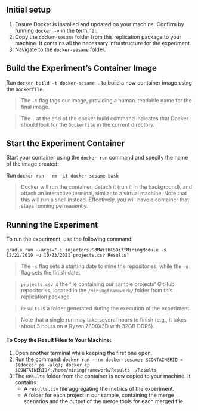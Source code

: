 ## Initial setup

1. Ensure Docker is installed and updated on your machine. Confirm by running `docker -v` in the terminal.
2. Copy the `docker-sesame` folder from this replication package to your machine. It contains all the necessary infrastructure for the experiment.
3. Navigate to the `docker-sesame` folder.

## Build the Experiment’s Container Image

Run `docker build -t docker-sesame .` to build a new container image using the `Dockerfile`.

> The `-t` flag tags our image, providing a human-readable name for the final image.

> The `.` at the end of the docker build command indicates that Docker should look for the `Dockerfile` in the current directory.

## Start the Experiment Container

Start your container using the `docker run` command and specify the name of the image created:

Run `docker run --rm -it docker-sesame bash`

> Docker will run the container, detach it (run it in the background), and attach an interactive terminal, similar to a virtual machine. Note that this will run a shell instead. Effectively, you will have a container that stays running permanently.

## Running the Experiment

To run the experiment, use the following command:

`gradle run --args="-i injectors.S3MWithCSDiffMiningModule -s 12/21/2019 -u 10/23/2021 projects.csv Results"`

> The `-s` flag sets a starting date to mine the repositories, while the `-u` flag sets the finish date.

> `projects.csv` is the file containing our sample projects' GitHub repositories, located in the `/miningframework/` folder from this replication package.

> `Results` is a folder generated during the execution of the experiment.

> Note that a single run may take several hours to finish (e.g., it takes about 3 hours on a Ryzen 7800X3D with 32GB DDR5).

#### To Copy the Result Files to Your Machine:

1. Open another terminal while keeping the first one open.
2. Run the command: `docker run --rm docker-sesame; $CONTAINERID = $(docker ps -alq); docker cp $CONTAINERID/:/home/miningframework/Results ./Results` 
3. The `Results` folder from the container is now copied to your machine. It contains:
   - A `results.csv` file aggregating the metrics of the experiment.
   - A folder for each project in our sample, containing the merge scenarios and the output of the merge tools for each merged file.
